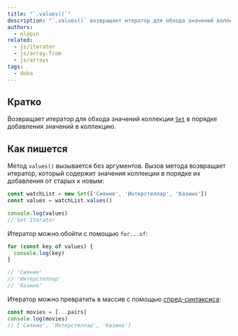 ```yaml
---
title: "`.values()`"
description: "`.values()` возвращает итератор для обхода значений коллекции `Set`."
authors:
  - nlopin
related:
  - js/iterator
  - js/array-from
  - js/arrays
tags:
  - doka
---
```


## Кратко

Возвращает итератор для обхода значений коллекции [`Set`](/js/set/) в порядке добавления значений в коллекцию.

## Как пишется

Метод `values()` вызывается без аргументов. Вызов метода возвращает итератор, который содержит значения коллекции в порядке их добавления от старых к новым:

```js
const watchList = new Set(['Сияние', 'Интерстеллар', 'Казино'])
const values = watchList.values()

console.log(values)
// Set Iterator
```

Итератор можно обойти с помощью `for...of`:

```js
for (const key of values) {
  console.log(key)
}

// 'Сияние'
// 'Интерстеллар'
// 'Казино'
```

Итератор можно превратить в массив с помощью [спред-синтаксиса](/js/spread/):

```js
const movies = [...pairs]
console.log(movies)
// ['Сияние', 'Интерстеллар', 'Казино']
```
